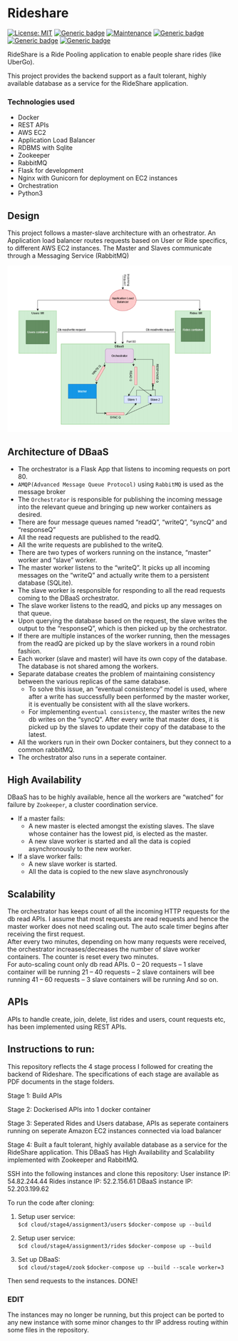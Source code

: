 # Rideshare
[![License: MIT](https://img.shields.io/badge/License-MIT-blue.svg)](https://opensource.org/licenses/MIT)
[![Generic badge](https://img.shields.io/badge/build-passing-green.svg)](https://shields.io/)
[![Maintenance](https://img.shields.io/badge/Maintained%3F-yes-green.svg)](https://GitHub.com/Naereen/StrapDown.js/graphs/commit-activity)
[![Generic badge](https://img.shields.io/badge/python-3.4|3.5|3.6-blue.svg)](https://shields.io/)
[![Generic badge](https://img.shields.io/badge/API-RESTful-blue.svg)](https://shields.io/)
[![Generic badge](https://img.shields.io/badge/ContainerService-Docker-blue.svg)](https://shields.io/)  

RideShare is a Ride Pooling application to enable people share rides (like UberGo).

This project provides the backend support as a fault tolerant, highly available database as a service for the RideShare application. 

### Technologies used
- Docker
- REST APIs
- AWS EC2 
- Application Load Balancer
- RDBMS with Sqlite
- Zookeeper
- RabbitMQ
- Flask for development
- Nginx with Gunicorn for deployment on EC2 instances
- Orchestration
- Python3

## Design

This project follows a master-slave architecture with an orhestrator. An Application load balancer routes requests based on User or Ride specifics, to different AWS EC2 instances. The Master and Slaves communicate through a Messaging Service (RabbitMQ)


![architecture](architecture.png)


## Architecture of DBaaS

- The orchestrator is a Flask App that listens to incoming requests on port 80.
- `AMQP(Advanced Message Queue Protocol)` using `RabbitMQ` is used as the message broker
- The `Orchestrator` is responsible for publishing the incoming message into the relevant queue and bringing up new worker containers as desired.
- There are four message queues named “readQ”, “writeQ”, “syncQ” and “responseQ”   
- All the read requests are published to the readQ.  
- All the write requests are published to the writeQ.  
- There are two types of workers running on the instance, “master” worker and “slave” worker.  
- The master worker listens to the “writeQ”. It picks up all incoming messages on the “writeQ” and actually write them to a persistent database (SQLite).  
- The slave worker is responsible for responding to all the read requests coming to the DBaaS orchestrator.   
- The slave worker listens to the readQ, and picks up any messages on that queue.  
- Upon querying the database based on the request, the slave writes the output to the “responseQ”, which is then picked up by the orchestrator.  
- If there are multiple instances of the worker running, then the messages from the readQ are picked up by the slave workers in a round robin fashion.     
- Each worker (slave and master) will have its own copy of the database. The database is not shared among the workers.  
- Separate database creates the problem of maintaining consistency between the various replicas of the same database.    
    - To solve this issue, an “eventual consistency” model is used, where after a write has successfully been performed by the master worker, it is eventually be consistent with all the slave workers.   
    - For implementing `eventual consistency`, the master writes the new db writes on the “syncQ”. After every write that master does, it is picked up by the slaves to update their copy of the database to the latest.  
- All the workers run in their own Docker containers, but they connect to a common rabbitMQ.  
- The orchestrator also runs in a seperate container.  
  
 

## High Availability

DBaaS has to be highly available, hence all the workers are “watched” for failure by `Zookeeper`, a cluster coordination service.   
- If a master fails:  
    - A new master is elected amongst the existing slaves. The slave whose container has the lowest pid, is elected as the master.
    - A new slave worker is started and all the data is copied asynchronously to the new worker.      
- If a slave worker fails:  
    - A new slave worker is started.
    - All the data is copied to the new slave asynchronously

## Scalability

The orchestrator has keeps count of all the incoming HTTP requests for the db read APIs. I assume that most requests are read requests and hence the master worker does not need scaling out. 
The auto scale timer begins after receiving the first request.  
After every two minutes, depending on how many requests were received, the orchestrator increases/decreases the number of slave worker containers. The counter is reset every two minutes.  
For auto-scaling count only db read APIs.
0 – 20 requests – 1 slave container will be running
21 – 40 requests – 2 slave containers will bee running
41 – 60 requests – 3 slave containers will be running
And so on.

## APIs

APIs to handle create, join, delete, list rides and users, count requests etc, has been implemented using REST APIs.

## Instructions to run:

This repository reflects the 4 stage process I followed for creating the backend of Rideshare.
The specifications of each stage are available as PDF documents in the stage folders.

Stage 1: Build APIs

Stage 2: Dockerised APIs into 1 docker container 

Stage 3: Seperated Rides and Users database, APIs as seperate containers running on seperate Amazon EC2 instances connected via load balancer

Stage 4: Built a fault tolerant, highly available database as a service for the RideShare application. This DBaaS has High Availability and Scalability implemented with Zookeeper and RabbitMQ.

SSH into the following instances and clone this repository:
User instance IP: 54.82.244.44
Rides instance IP: 52.2.156.61
DBaaS instance IP: 52.203.199.62

To run the code after cloning:

1. Setup user service:  
`$cd cloud/stage4/assignment3/users`
`$docker-compose up --build`

2. Setup user service:  
`$cd cloud/stage4/assignment3/rides`
`$docker-compose up --build`

3. Set up DBaaS:  
`$cd cloud/stage4/zook`
`$docker-compose up --build --scale worker=3`

Then send requests to the instances.
DONE!

### **EDIT**
The instances may no longer be running, but this project can be ported to any new instance with some minor changes to thr IP address routing within some files in the repository.
